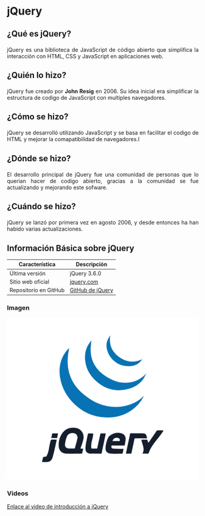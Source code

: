 # jQuery

## <p align="justify">¿Qué es jQuery?</p>

<p align="justify">jQuery es una biblioteca de JavaScript de código abierto que simplifica la interacción con HTML, CSS y JavaScript en aplicaciones web.</p>

## <p align="justify">¿Quién lo hizo?</p>

<p align="justify">jQuery fue creado por <strong>John Resig</strong> en 2006. Su idea inicial era simplificar la estructura de codigo de JavaScript con multiples navegadores.</p>

## <p align="justify">¿Cómo se hizo?</p>

<p align="justify">jQuery se desarrolló utilizando JavaScript y se basa en facilitar el codigo de HTML y mejorar la comapatibilidad de navegadores.l</p>

## <p align="justify">¿Dónde se hizo?</p>

<p align="justify">El desarrollo principal de jQuery fue una comunidad de personas que lo querian hacer de codigo abierto, gracias a la comunidad se fue actualizando y mejorando este sofware.</p>

## <p align="justify">¿Cuándo se hizo?</p>

<p align="justify">jQuery se lanzó por primera vez en agosto 2006, y desde entonces ha han habido varias actualizaciones.</p>

## Información Básica sobre jQuery

| Característica      | Descripción                                      |
|---------------------|--------------------------------------------------|
| Última versión      | jQuery 3.6.0                                     |
| Sitio web oficial   | [jquery.com](https://jquery.com/)               |
| Repositorio en GitHub | [GitHub de jQuery](https://github.com/jquery/jquery) |

### Imagen

![jQuery Logo](62a76aadbd73a4af5c5d4fc5.png)

### Videos

[Enlace al video de introducción a jQuery](https://www.youtube.com/watch?v=M2ILKmWgW8I&ab_channel=TutorialesatuAlcance)